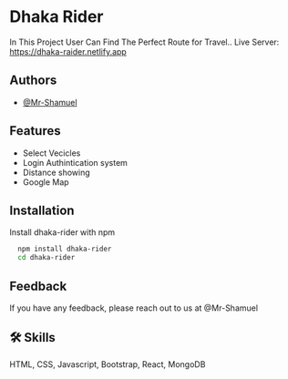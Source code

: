 
# Dhaka Rider

In This Project User Can Find The Perfect Route for Travel..
 Live Server: https://dhaka-raider.netlify.app



## Authors

- [@Mr-Shamuel](https://github.com/Mr-Shamuel)


## Features

- Select Vecicles
- Login Authintication system
- Distance showing
- Google Map


## Installation

Install dhaka-rider with npm

```bash
  npm install dhaka-rider
  cd dhaka-rider
```
    
## Feedback

If you have any feedback, please reach out to us at @Mr-Shamuel


## 🛠 Skills
HTML, CSS, Javascript, Bootstrap, React, MongoDB

